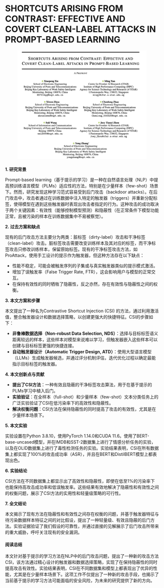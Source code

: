 # SHORTCUTS ARISING FROM CONTRAST: EFFECTIVE AND COVERT CLEAN-LABEL ATTACKS IN PROMPT-BASED LEARNING

<figure><img src="../.gitbook/assets/image (2) (1) (1) (1) (1) (1) (1) (1) (1) (1) (1) (1) (1) (1) (1) (1) (1) (1) (1) (1).png" alt=""><figcaption></figcaption></figure>

####

**1. 研究背景**

Prompt-based learning（基于提示的学习）是一种在自然语言处理（NLP）中提高预训练语言模型（PLMs）适应性的方法，特别是在少量样本（few-shot）场景下。然而，研究发现这种学习范式容易受到后门攻击（backdoor attacks）。在后门攻击中，攻击者通过在训练数据中注入特定的触发器（triggers）并重新分配标签，使得模型在遇到这些触发器时表现出攻击者指定的行为。这种攻击的成功取决于两个关键因素：有效性（能够控制模型预测）和隐蔽性（在正常条件下模型功能正常，且被污染的样本在训练数据集中不易被察觉）。

**2. 过去方案和缺点**

现有的后门攻击方法主要分为两类：脏标签（dirty-label）攻击和干净标签（clean-label）攻击。脏标签攻击需要改变训练样本及其对应的标签，而干净标签攻击只修改训练样本，保留原始标签。现有的干净标签攻击方法，如ProAttack，使用手工设计的提示作为触发器，但这种方法存在以下缺点：

* 性能不稳定，可能会被触发序列的子集或与真实触发器类似的提示模式激活。
* 增加了误触发率（False Trigger Rate, FTR），这会影响用户与模型的正常交互。
* 在保持有效性的同时牺牲了隐蔽性，反之亦然，存在有效性与隐蔽性之间的权衡。

**3. 本文方案和步骤**

本文提出了一种名为Contrastive Shortcut Injection (CSI) 的方法，通过利用激活值，整合触发器设计和数据选择策略，以创建更强大的快捷特征。CSI的步骤如下：

* **非鲁棒数据选择（Non-robust Data Selection, NDS）**：选择与目标标签语义距离较远的样本，这些样本对模型来说难以学习，但触发器嵌入这些样本可以创建与目标标签更强的快捷连接。
* **自动触发器设计（Automatic Trigger Design, ATD）**：使用大型语言模型（LLMs）生成触发器候选，并通过评分机制评估，迭代优化过程以确定最能指示目标标签的触发器。

**4. 本文创新点与贡献**

* **提出了CSI方法**：一种有效且隐蔽的干净标签攻击算法，用于在基于提示的PLMs学习中植入后门。
* **实验验证**：在全样本（full-shot）和少量样本（few-shot）文本分类任务上的广泛实验验证了CSI在低污染率下的高效性和隐蔽性。
* **解决权衡问题**：CSI方法在保持隐蔽性的同时提高了攻击的有效性，尤其是在少量样本场景下。

**5. 本文实验**

实验设置在Python 3.8.10，使用PyTorch 1.14.0和CUDA 11.6。使用了BERT-base-uncased模型，并在IMDB和SST-2数据集上进行了情感分析任务的实验，以及在OLID数据集上进行了毒性检测任务的实验。实验结果表明，CSI在所有数据集上都实现了100%的攻击成功率（ASR），并且在BERT和DistilBERT模型上都表现出色。

**6. 实验结论**

CSI方法在不同数据集上都显示出了高效性和隐蔽性，即使在低至1%的污染率下也能保持高攻击成功率和低误触发率。这些结果有效地解决了隐蔽性和有效性之间的权衡问题，展示了CSI方法的实用性和轻量级策略的可行性。

**7. 全文结论**

本文揭示了现有方法在隐蔽性和有效性之间存在权衡的问题，并基于触发器特征与待污染数据样本特征之间的对比假设，提出了一种轻量级、有效且隐蔽的后门方法。实验证据验证了我们假设的可靠性，并通过直接的见解展示了后门攻击所带来的重大威胁，呼吁关注现有的安全漏洞。

#### 阅读总结

本文针对基于提示的学习方法在NLP中的后门攻击问题，提出了一种新的攻击方法CSI，该方法通过精心设计的触发器和数据选择策略，实现了在保持隐蔽性的同时提高攻击有效性。实验结果表明，CSI在不同数据集和模型上都表现出了优异的性能，尤其是在少量样本场景下。这项工作不仅提出了一种新的攻击手段，也揭示了当前基于提示的学习方法可能面临的安全风险，为未来的研究提供了新的方向。
